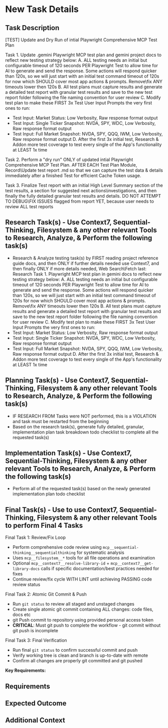 # New Task Details

## Task Description

[TEST] Update and Dry Run of intial Playwright Comprehensive MCP Test Plan

Task 1. Update .gemini Playwright MCP test plan and gemini project docs to reflect new testing strategy below:
A. ALL testing needs an initial but configurable timeout of 120 seconds PER Playwright Test to allow time for AI to generate and send the response.  Some actions will respond quicker than 120s, so we will just start with an initial test command timeout of 120s for now which SHOULD cover most app actions & prompts.  Remove\fix ANY timeouts lower then 120s
B. All test plans must capture results and generate a detailed test report with granular test results and save to the new test report folder following the file naming convention for user review
C. Modify test plan to make these FIRST 3x Test User Input Prompts the very first ones to run:

- Test Input: Market Status: Low Verbosity, Raw response format output
- Test Input: Single Ticker Snapshot: NVDA, SPY, WDC, Low Verbosity, Raw response format output
- Test Input: Full Market Snapshot: NVDA, SPY, QQQ, IWM, Low Verbosity, Raw response format output
D. After the first 3x initial test, Research & Addon more test coverage to test every single of the App's functionality at LEAST 1x time

Task 2. Perform a "dry run" ONLY of updated intial Playwright Comprehensive MCP Test Plan. AFTER EACH Test Plan Module, Record\Update test report .md so that we can capture the test data & details immediately after a finished Test for efficient Cache Token usage.

Task 3. Finalize Test report with an initial High Level Summary section of the test results, a section for suggested next actions\investigations, and then finally the fully detailed granular test results and details.  DO NOT ATTEMPT TO DEBUG\FIX ISSUES flagged from report YET, because user needs to review ALL test reports

## Research Task(s) - Use Context7, Sequential-Thinking, Filesystem & any other relevant Tools to Research, Analyze, & Perform the following task(s)

- Research & Analyze testing task(s) by FIRST reading project reference guide docs, and then ONLY if further details needed use Context7, and then finally ONLY if more details needed, Web Search\Fetch last:
Research Task 1. Playwright MCP test plan in gemini docs to reflect new testing strategy below:
A. ALL testing needs an initial but configurable timeout of 120 seconds PER Playwright Test to allow time for AI to generate and send the response.  Some actions will respond quicker than 120s, so we will just start with an initial test command timeout of 120s for now which SHOULD cover most app actions & prompts. Remove\fix ANY timeouts lower then 120s
B. All test plans must capture results and generate a detailed test report with granular test results and save to the new test report folder following the file naming convention for user review
C. Modify test plan to make these FIRST 3x Test User Input Prompts the very first ones to run:
- Test Input: Market Status: Low Verbosity, Raw response format output
- Test Input: Single Ticker Snapshot: NVDA, SPY, WDC, Low Verbosity, Raw response format output
- Test Input: Full Market Snapshot: NVDA, SPY, QQQ, IWM, Low Verbosity, Raw response format output
D. After the first 3x initial test, Research & Addon more test coverage to test every single of the App's functionality at LEAST 1x time

## Planning Task(s) - Use Context7, Sequential-Thinking, Filesystem & any other relevant Tools to Research, Analyze, & Perform the following task(s)

- IF RESEARCH FROM Tasks were NOT performed, this is a VIOLATION and task must be restarted from the beginning
- Based on the research task(s), generate fully detailed, granular, implementation plan task breakdown todo checklist to complete all the requested task(s)

## Implementation Task(s) - Use Context7, Sequential-Thinking, Filesystem & any other relevant Tools to Research, Analyze, & Perform the following task(s)

- Perform all of the requested task(s) based on the newly generated implementation plan todo checklist

## Final Task(s) - Use to use Context7, Sequential-Thinking, Filesystem & any other relevant Tools to perform Final 4 Tasks

Final Task 1: Review/Fix Loop

- Perform comprehensive code review using `mcp__sequential-thinking__sequentialthinking` for systematic analysis
- Uses `mcp__filesystem__*` tools for all file operations and examination
- Optional `mcp__context7__resolve-library-id` + `mcp__context7__get-library-docs` calls if specific documentation/best practices needed for fixes
- Continue review/fix cycle WITH LINT until achieving PASSING code review status

Final Task 2: Atomic Git Commit & Push

- Run `git status` to review all staged and unstaged changes
- Create single atomic git commit containing ALL changes: code files, docs etc
- git Push commit to repository using provided personal access token
- **CRITICAL**: Must git push to complete the workflow - git commit without git push is incomplete

Final Task 3: Final Verification

- Run final `git status` to confirm successful commit and push
- Verify working tree is clean and branch is up-to-date with remote
- Confirm all changes are properly git committed and git pushed

**Key Requirements:**

## Requirements

## Expected Outcome

## Additional Context
